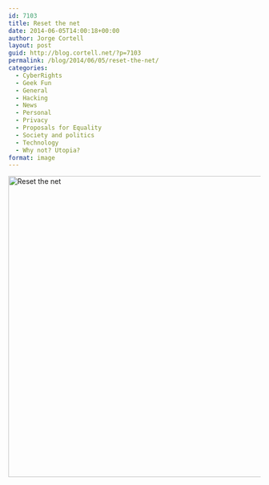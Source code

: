```yaml
---
id: 7103
title: Reset the net
date: 2014-06-05T14:00:18+00:00
author: Jorge Cortell
layout: post
guid: http://blog.cortell.net/?p=7103
permalink: /blog/2014/06/05/reset-the-net/
categories:
  - CyberRights
  - Geek Fun
  - General
  - Hacking
  - News
  - Personal
  - Privacy
  - Proposals for Equality
  - Society and politics
  - Technology
  - Why not? Utopia?
format: image
---
```

[<img class="aligncenter" src="https://www.resetthenet.org/images/reset-the-net-modal.png" alt="Reset the net" width="675" height="600" />](https://pack.resetthenet.org/)